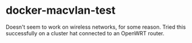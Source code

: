 # docker-macvlan-test

Doesn't seem to work on wireless networks, for some reason. Tried this successfully on a cluster hat connected to an OpenWRT router.
